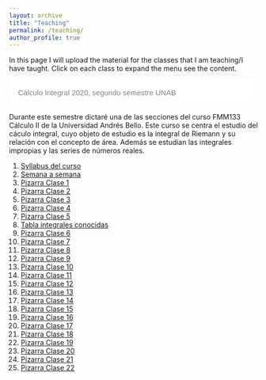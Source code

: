 ```yaml
---
layout: archive
title: "Teaching"
permalink: /teaching/
author_profile: true
---
```


In this page I will upload the material for the classes that I am teaching/I have taught. Click on each class to expand the menu see the content.


<html>
<head>
<meta name="viewport" content="width=device-width, initial-scale=1">
<style>
.collapsible {
  background-color: #ffffff;
  color: grey;
  cursor: pointer;
  padding: 18px;
  width: 100%;
  border: none;
  text-align: left;
  outline: none;
  font-size: 15px;
}

.active, .collapsible:hover {
  background-color:  #cccccc;
}

.content {
  padding: 0 18px;
  display: none;
  overflow: hidden;
  background-color: #ffffff;
}
</style>
</head>
<body>


<button type="button" class="collapsible">Cálculo Integral 2020, segundo semestre UNAB</button>
<div class="content">
  
Durante este semestre dictaré una de las secciones del curso FMM133 Cálculo II de la Universidad Andrés Bello. Este curso se centra el estudio del cáculo integral, cuyo objeto de estudio es la integral de Riemann y su relación con el concepto de área. Además se estudian las integrales impropias y las series de números reales.
<ol>
<li> <a href="/files/calc2/Calculo_2_Syllabus_2020_2.pdf">Syllabus del curso</a></li>
<li> <a href="/files/calc2/Semana_a_semana_2020-2.pdf">Semana a semana</a> </li>
<li> <a href="/files/calc2/Class-1-Calculo-2.pdf">Pizarra Clase 1</a> </li>
<li> <a href="/files/calc2/Class-2-Calculo-2.pdf">Pizarra Clase 2</a> </li>
<li> <a href="/files/calc2/Class-3-Calculo-2.pdf">Pizarra Clase 3</a> </li>
<li> <a href="/files/calc2/Class-4-Calculo-2.pdf">Pizarra Clase 4</a> </li>
<li> <a href="/files/calc2/Class-5-Calculo-2.pdf">Pizarra Clase 5</a> </li>
<li> <a href="/files/calc2/Integrales.pdf">Tabla integrales conocidas</a> </li>
<li> <a href="/files/calc2/Class-6-Calculo-2.pdf">Pizarra Clase 6</a> </li>
<li> <a href="/files/calc2/Class-7-Calculo-2.pdf">Pizarra Clase 7</a> </li>
<li> <a href="/files/calc2/Class-8-Calculo-2.pdf">Pizarra Clase 8</a> </li>
<li> <a href="/files/calc2/Class-9-Calculo-2.pdf">Pizarra Clase 9</a> </li>
<li> <a href="/files/calc2/Class-10-Calculo-2.pdf">Pizarra Clase 10</a> </li>
<li> <a href="/files/calc2/Class-11-Calculo-2.pdf">Pizarra Clase 11</a> </li>
<li> <a href="/files/calc2/Class-12-Calculo-2.pdf">Pizarra Clase 12</a> </li>
<li> <a href="/files/calc2/Class-13-Calculo-2.pdf">Pizarra Clase 13</a> </li>
<li> <a href="/files/calc2/Class-14-Calculo-2.pdf">Pizarra Clase 14</a> </li>
<li> <a href="/files/calc2/Class-15-Calculo-2.pdf">Pizarra Clase 15</a> </li>
<li> <a href="/files/calc2/Class-16-Calculo-2.pdf">Pizarra Clase 16</a> </li>
<li> <a href="/files/calc2/Class-17-Calculus-2.pdf">Pizarra Clase 17</a> </li>
<li> <a href="/files/calc2/Class-18-Calculo-2.pdf">Pizarra Clase 18</a> </li>
<li> <a href="/files/calc2/Class-19-Calculo-2.pdf">Pizarra Clase 19</a> </li>
<li> <a href="/files/calc2/Class-20-Calculo-2.pdf">Pizarra Clase 20</a> </li>
<li> <a href="/files/calc2/Class-21-Calculo-2.pdf">Pizarra Clase 21</a> </li>
<li> <a href="/files/calc2/Class-2-Calculo-22.pdf">Pizarra Clase 22</a> </li>
</ol>
</div>



<script>
var coll = document.getElementsByClassName("collapsible");
var i;

for (i = 0; i < coll.length; i++) {
  coll[i].addEventListener("click", function() {
    this.classList.toggle("active");
    var content = this.nextElementSibling;
    if (content.style.display === "block") {
      content.style.display = "none";
    } else {
      content.style.display = "block";
    }
  });
}
</script>

</body>
</html>

